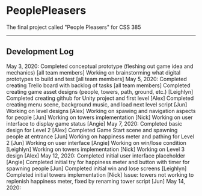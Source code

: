 # PeoplePleasers
The final project called "People Pleasers" for CSS 385

----------------------------
Development Log
----------------------------
May 3, 2020:
  Completed conceptual prototype (fleshing out game idea and mechanics) [all team members]
  Working on brainstorming what digital prototypes to build and test [all team members]
May 5, 2020:
  Completed creating Trello board with backlog of tasks [all team members]
  Completed creating game asset designs (people, towers, path, ground, etc.) [Leighlyn]
  Completed creating github for Unity project and first level [Alex]
  Completed creating menu scene, background music, and load next level script [Jun]
  Working on level designs [Alex]
  Working on spawing and navigation aspects for people [Jun]
  Working on towers implementation [Nick]
  Working on user interface to display game status [Angie]
May 7, 2020:
  Completed basic design for Level 2 [Alex]
  Completed Game Start scene and spawning people at entrance [Jun]
  Working on happiness meter and pathing for Level 2 [Jun]
  Working on user interface [Angie]
  Working on win/lose condition [Leighlyn]
  Working on towers implementation [Nick]
  Working on Level 3 design [Alex]
May 12, 2020:
  Completed initial user interface placeholder [Angie]
  Completed initial try for happiness meter and button with timer for spawning people [Jun]
  Completed initial win and lose screens [Leighlyn]
  Completed initial towers implementation [Nick]
  Issue: towers not working to replenish happiness meter, fixed by renaming tower script [Jun]
May 14, 2020:

  
  
